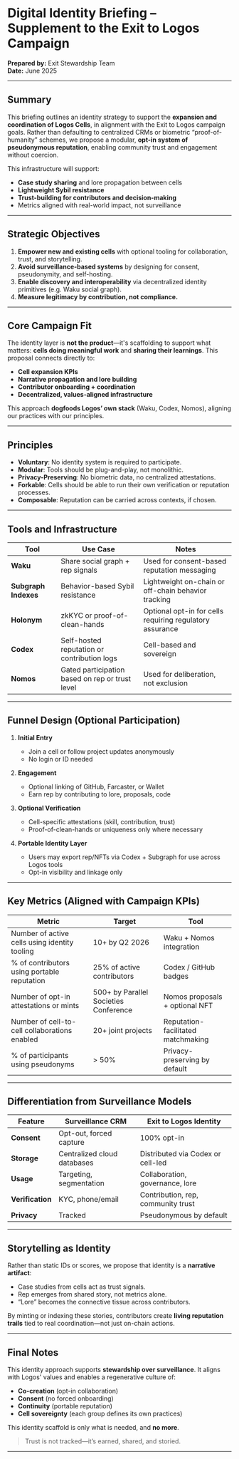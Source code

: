 # Digital Identity Briefing – Supplement to the Exit to Logos Campaign

**Prepared by:** Exit Stewardship Team  
**Date:** June 2025  

---

## Summary

This briefing outlines an identity strategy to support the **expansion and coordination of Logos Cells**, in alignment with the Exit to Logos campaign goals. Rather than defaulting to centralized CRMs or biometric “proof-of-humanity” schemes, we propose a modular, **opt-in system of pseudonymous reputation**, enabling community trust and engagement without coercion.

This infrastructure will support:
- **Case study sharing** and lore propagation between cells
- **Lightweight Sybil resistance**
- **Trust-building for contributors and decision-making**
- Metrics aligned with real-world impact, not surveillance

---

## Strategic Objectives

1. **Empower new and existing cells** with optional tooling for collaboration, trust, and storytelling.
2. **Avoid surveillance-based systems** by designing for consent, pseudonymity, and self-hosting.
3. **Enable discovery and interoperability** via decentralized identity primitives (e.g. Waku social graph).
4. **Measure legitimacy by contribution, not compliance.**

---

## Core Campaign Fit

The identity layer is **not the product**—it's scaffolding to support what matters: **cells doing meaningful work** and **sharing their learnings**. This proposal connects directly to:

- **Cell expansion KPIs**  
- **Narrative propagation and lore building**  
- **Contributor onboarding + coordination**  
- **Decentralized, values-aligned infrastructure**

This approach **dogfoods Logos’ own stack** (Waku, Codex, Nomos), aligning our practices with our principles.

---

## Principles

- **Voluntary**: No identity system is required to participate.
- **Modular**: Tools should be plug-and-play, not monolithic.
- **Privacy-Preserving**: No biometric data, no centralized attestations.
- **Forkable**: Cells should be able to run their own verification or reputation processes.
- **Composable**: Reputation can be carried across contexts, if chosen.

---

## Tools and Infrastructure

| Tool | Use Case | Notes |
|------|----------|-------|
| **Waku** | Share social graph + rep signals | Used for consent-based reputation messaging |
| **Subgraph Indexes** | Behavior-based Sybil resistance | Lightweight on-chain or off-chain behavior tracking |
| **Holonym** | zkKYC or proof-of-clean-hands | Optional opt-in for cells requiring regulatory assurance |
| **Codex** | Self-hosted reputation or contribution logs | Cell-based and sovereign |
| **Nomos** | Gated participation based on rep or trust level | Used for deliberation, not exclusion |

---

## Funnel Design (Optional Participation)

1. **Initial Entry**  
   - Join a cell or follow project updates anonymously
   - No login or ID needed

2. **Engagement**  
   - Optional linking of GitHub, Farcaster, or Wallet
   - Earn rep by contributing to lore, proposals, code

3. **Optional Verification**  
   - Cell-specific attestations (skill, contribution, trust)
   - Proof-of-clean-hands or uniqueness only where necessary

4. **Portable Identity Layer**  
   - Users may export rep/NFTs via Codex + Subgraph for use across Logos tools
   - Opt-in visibility and linkage only

---

## Key Metrics (Aligned with Campaign KPIs)

| Metric | Target | Tool |
|--------|--------|------|
| Number of active cells using identity tooling | 10+ by Q2 2026 | Waku + Nomos integration |
| % of contributors using portable reputation | 25% of active contributors | Codex / GitHub badges |
| Number of opt-in attestations or mints | 500+ by Parallel Societies Conference | Nomos proposals + optional NFT |
| Number of cell-to-cell collaborations enabled | 20+ joint projects | Reputation-facilitated matchmaking |
| % of participants using pseudonyms | > 50% | Privacy-preserving by default |

---

## Differentiation from Surveillance Models

| Feature | Surveillance CRM | Exit to Logos Identity |
|---------|------------------|-------------------------|
| **Consent** | Opt-out, forced capture | 100% opt-in |
| **Storage** | Centralized cloud databases | Distributed via Codex or cell-led |
| **Usage** | Targeting, segmentation | Collaboration, governance, lore |
| **Verification** | KYC, phone/email | Contribution, rep, community trust |
| **Privacy** | Tracked | Pseudonymous by default |

---

## Storytelling as Identity

Rather than static IDs or scores, we propose that identity is a **narrative artifact**:

- Case studies from cells act as trust signals.
- Rep emerges from shared story, not metrics alone.
- “Lore” becomes the connective tissue across contributors.

By minting or indexing these stories, contributors create **living reputation trails** tied to real coordination—not just on-chain actions.

---

## Final Notes

This identity approach supports **stewardship over surveillance**. It aligns with Logos' values and enables a regenerative culture of:

- **Co-creation** (opt-in collaboration)
- **Consent** (no forced onboarding)
- **Continuity** (portable reputation)
- **Cell sovereignty** (each group defines its own practices)

This identity scaffold is only what is needed, and **no more**.

> Trust is not tracked—it’s earned, shared, and storied.

---
